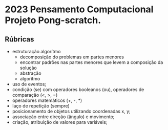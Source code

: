 # 2023 Pensamento Computacional Projeto Pong-scratch.

## Rúbricas

* estruturação algorítmo
  * decomposição do problemas em partes menores
  * encontrar padrões nas partes menores que levem a composição da solução
  * abstração
  * algorítmo
* uso de eventos;
* condição (se) com operadores booleanos (ou), operadores de comparação (<, >, =)
* operadores matemáticos (+, -, *)
* laço de repetição (sempre)
* posicionamento de objetos utilizando coordenadas x, y;
* associação entre direção (ângulo) e movimento;
* criação, atribuição de valores para variáveis;
